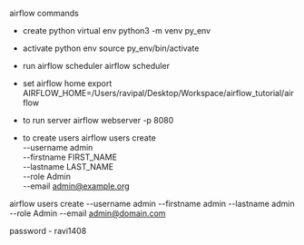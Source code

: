 airflow commands 

- create python virtual env
python3 -m venv py_env

- activate python env 
source py_env/bin/activate 

- run airflow scheduler 
airflow scheduler

- set airflow home 
export AIRFLOW_HOME=/Users/ravipal/Desktop/Workspace/airflow_tutorial/airflow

- to run server 
airflow webserver -p 8080

- to create users 
airflow users create \
          --username admin \
          --firstname FIRST_NAME \
          --lastname LAST_NAME \
          --role Admin \
          --email admin@example.org

airflow users create --username admin --firstname admin --lastname admin --role Admin --email admin@domain.com

password - ravi1408
